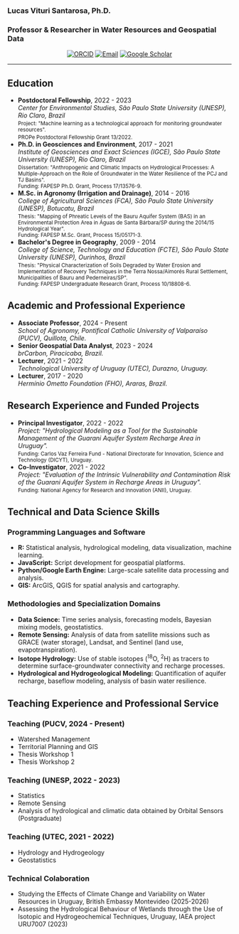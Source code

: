 <p align="center">
  <h3>Lucas Vituri Santarosa, Ph.D.</h1>
  <h3>Professor & Researcher in Water Resources and Geospatial Data</h3>
</td>
</tr>

<p align="center">
  <a href="https://orcid.org/0000-0001-7180-7715" target="_blank"><img src="https://img.shields.io/badge/ORCID-0000--0001--7180--7715-A6CE39?style=for-the-badge&logo=orcid&logoColor=white" alt="ORCID"/></a>
  <a href="mailto:lucasviturisantarosa@gmail.com"><img src="https://img.shields.io/badge/Email-Contact_Me-D14836?style=for-the-badge&logo=gmail&logoColor=white" alt="Email"/></a>
  <a href="https://scholar.google.com/citations?user=cu3ygKsAAAAJ&hl=pt-BR" target="_blank"><img src="https://img.shields.io/badge/Google_Scholar-4285F4?style=for-the-badge&logo=google-scholar&logoColor=white" alt="Google Scholar"/></a>
</p>

---

## Education

<ul>
    <li>
    <strong>Postdoctoral Fellowship</strong>, 2022 - 2023<br>
    <em>Center for Environmental Studies, São Paulo State University (UNESP), Rio Claro, Brazil</em><br>
    <small>Project: "Machine learning as a technological approach for monitoring groundwater resources".</small><br>
    <small>PROPe Postdoctoral Fellowship Grant 13/2022.</small>
  </li>
  <li>
    <strong>Ph.D. in Geosciences and Environment</strong>, 2017 - 2021<br>
    <em>Institute of Geosciences and Exact Sciences (IGCE), São Paulo State University (UNESP), Rio Claro, Brazil</em><br>
    <small>Dissertation: "Anthropogenic and Climatic Impacts on Hydrological Processes: A Multiple-Approach on the Role of Groundwater in the Water Resilience of the PCJ and TJ Basins".<br>
    Funding: FAPESP Ph.D. Grant, Process 17/13576-9.</small>
  </li>
  <li>
    <strong>M.Sc. in Agronomy (Irrigation and Drainage)</strong>, 2014 - 2016<br>
    <em>College of Agricultural Sciences (FCA), São Paulo State University (UNESP), Botucatu, Brazil</em><br>
    <small>Thesis: "Mapping of Phreatic Levels of the Bauru Aquifer System (BAS) in an Environmental Protection Area in Águas de Santa Bárbara/SP during the 2014/15 Hydrological Year".<br>
    Funding: FAPESP M.Sc. Grant, Process 15/05171-3.</small>
  </li>
  <li>
    <strong>Bachelor's Degree in Geography</strong>, 2009 - 2014<br>
    <em>College of Science, Technology and Education (FCTE), São Paulo State University (UNESP), Ourinhos, Brazil</em><br>
    <small>Thesis: "Physical Characterization of Soils Degraded by Water Erosion and Implementation of Recovery Techniques in the Terra Nossa/Aimorés Rural Settlement, Municipalities of Bauru and Pederneiras/SP".<br>
    Funding: FAPESP Undergraduate Research Grant, Process 10/18808-6.</small>
  </li>
</ul>

## Academic and Professional Experience

<ul>
  <li><strong>Associate Professor</strong>, 2024 - Present<br><em>School of Agronomy, Pontifical Catholic University of Valparaíso (PUCV), Quillota, Chile.</em></li>
  <li><strong>Senior Geospatial Data Analyst</strong>, 2023 - 2024 <br><em>brCarbon, Piracicaba, Brazil.</em></li>
  <li><strong>Lecturer</strong>, 2021 - 2022<br><em>Technological University of Uruguay (UTEC), Durazno, Uruguay.</em></li>
  <li><strong>Lecturer</strong>, 2017 - 2020<br><em>Hermínio Ometto Foundation (FHO), Araras, Brazil.</em></li>
</ul>

## Research Experience and Funded Projects

<ul>
  <li>
    <strong>Principal Investigator</strong>, 2022 - 2022<br>
    <em>Project: "Hydrological Modeling as a Tool for the Sustainable Management of the Guarani Aquifer System Recharge Area in Uruguay".</em><br>
    <small>Funding: Carlos Vaz Ferreira Fund - National Directorate for Innovation, Science and Technology (DlCYT), Uruguay.</small>
  </li>
  <li>
    <strong>Co-Investigator</strong>, 2021 - 2022<br>
    <em>Project: "Evaluation of the Intrinsic Vulnerability and Contamination Risk of the Guarani Aquifer System in Recharge Areas in Uruguay".</em><br>
    <small>Funding: National Agency for Research and Innovation (ANII), Uruguay.</small>
  </li>
</ul>

## Technical and Data Science Skills

### Programming Languages and Software
<ul>
  <li><b>R:</b> Statistical analysis, hydrological modeling, data visualization, machine learning.</li>
  <li><b>JavaScript:</b> Script development for geospatial platforms.</li>
  <li><b>Python/Google Earth Engine:</b> Large-scale satellite data processing and analysis.</li>
  <li><b>GIS:</b> ArcGIS, QGIS for spatial analysis and cartography.</li>
</ul>

### Methodologies and Specialization Domains
<ul>
  <li><b>Data Science:</b> Time series analysis, forecasting models, Bayesian mixing models, geostatistics.</li>
  <li><b>Remote Sensing:</b> Analysis of data from satellite missions such as GRACE (water storage), Landsat, and Sentinel (land use, evapotranspiration).</li>
  <li><b>Isotope Hydrology:</b> Use of stable isotopes (<sup>18</sup>O, <sup>2</sup>H) as tracers to determine surface-groundwater connectivity and recharge processes.</li>
  <li><b>Hydrological and Hydrogeological Modeling:</b> Quantification of aquifer recharge, baseflow modeling, analysis of basin water resilience.</li>
</ul>

## Teaching Experience and Professional Service

<table width="100%">
<tr>
  
### Teaching (PUCV, 2024 - Present)
<ul>
  <li>Watershed Management</li>
  <li>Territorial Planning and GIS</li>
  <li>Thesis Workshop 1</li>
  <li>Thesis Workshop 2</li>
</ul>

### Teaching (UNESP, 2022 - 2023)
<ul>
  <li>Statistics</li>
  <li>Remote Sensing</li>
  <li>Analysis of hydrological and climatic data obtained by Orbital Sensors (Postgraduate)</li>
</ul>

### Teaching (UTEC, 2021 - 2022)
<ul>
  <li>Hydrology and Hydrogeology</li>
  <li>Geostatistics</li>
</ul>

</td>

### Technical Colaboration
<ul>
  <li>Studying the Effects of Climate Change and Variability on Water Resources in Uruguay, British Embassy Montevideo (2025-2026)</li>
                                                                                                                                    
  <li>Assessing the Hydrological Behaviour of Wetlands through the Use of Isotopic and Hydrogeochemical Techniques, Uruguay, IAEA project URU7007 (2023)</li>
</ul>

</td>
</tr>
</table>

